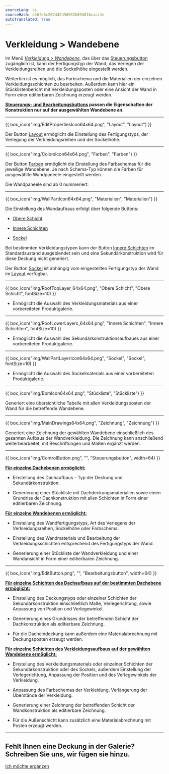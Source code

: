 ```yaml
---
sourceLang: cs
sourceHash: e26fd6c207442d9d932b094816cacc1e
autoTranslated: true
---
```


<h1>Verkleidung &gt; Wandebene</h1>
<p>Im Menü <u><i>Verkleidung &gt; Wandebene</i></u>, das über das <u>Steuerungsbutton</u> zugänglich ist, kann der Fertigungstyp der Wand, das Verlegen der Verkleidungsreihen und die Sockelhöhe eingestellt werden.</p>
<p>Weiterhin ist es möglich, das Farbschema und die Materialien der einzelnen Verkleidungsschichten zu bearbeiten. Außerdem kann hier ein Stücklistenbericht mit Verkleidungsposten oder eine Ansicht der Wand in Form einer editierbaren Zeichnung erzeugt werden.</p>
<p><b><u>Steuerungs- und Bearbeitungsbuttons</u> passen die Eigenschaften der Konstruktion nur auf der ausgewählten Wandebene an.</b></p>

<hr class="main"> <!-- Vodorovná čára jako oddělovač sekce -->

<p>
{{ box_icon("img/EditPropertiesIcon64x64.png", "Layout", "Layout") }}
</p>
<p>Der Button <u>Layout</u> ermöglicht die Einstellung des Fertigungstyps, der Verlegung der Verkleidungsreihen und der Sockelhöhe.</p>

<hr class="main"> <!-- Vodorovná čára jako oddělovač sekce -->

<p>
{{ box_icon("img/ColorsIcon64x64.png", "Farben", "Farben") }}
</p>
<p>Der Button <u>Farben</u> ermöglicht die Einstellung des Farbschemas für die jeweilige Wandebene. Je nach Schema-Typ können die Farben für ausgewählte Wandpaneele eingestellt werden.</p>
<p>Die Wandpaneele sind ab 0 nummeriert.</p>

<hr class="main"> <!-- Vodorovná čára jako oddělovač sekce -->

{{ box_icon("img/WallPartIcon64x64.png", "Materialien", "Materialien") }}

<p>Die Einstellung des Wandaufbaus erfolgt über folgende Buttons:</p>

<ul>
  <li><p><u>Obere Schicht</u></p></li>
  <li><p><u>Innere Schichten</u></p></li>
  <li><p><u>Sockel</u></p></li>
</ul>

<p>
Bei bestimmten Verkleidungstypen kann der Button <u>Innere Schichten</u> im Standardzustand ausgeblendet sein und eine Sekundärkonstruktion wird für diese Deckung nicht generiert.
</p>

<p>Der Button <u>Sockel</u> ist abhängig vom eingestellten Fertigungstyp der Wand im <u>Layout</u> verfügbar.

<hr> <!-- Vodorovná čára jako oddělovač sekce -->

{{ box_icon("img/RoofTopLayer_64x64.png", "Obere Schicht", "Obere Schicht", fontSize=10) }}
<ul>
  <li><p>Ermöglicht die Auswahl des Verkleidungsmaterials aus einer vorbereiteten Produktgalerie.</p></li>
</ul>

<hr> <!-- Vodorovná čára jako oddělovač sekce -->

{{ box_icon("img/RoofLowerLayers_64x64.png", "Innere Schichten", "Innere Schichten", fontSize=10) }}
<ul>
  <li><p>Ermöglicht die Auswahl des Sekundärkonstruktionsaufbaues aus einer vorbereiteten Produktgalerie.</p></li>
</ul>

<hr> <!-- Vodorovná čára jako oddělovač sekce -->

{{ box_icon("img/WallPartLayerIcon64x64.png", "Sockel", "Sockel", fontSize=10) }}
<ul>
  <li><p>Ermöglicht die Auswahl des Sockelmaterials aus einer vorbereiteten Produktgalerie.</p></li>
</ul>

<hr class="main"> <!-- Vodorovná čára jako oddělovač sekce -->

<p>
{{ box_icon("img/BomIcon64x64.png", "Stückliste", "Stückliste") }}
</p>
<p>Generiert eine übersichtliche Tabelle mit allen Verkleidungsposten der Wand für die betreffende Wandebene.</p>

<hr class="main"> <!-- Vodorovná čára jako oddělovač sekce -->

<p>
{{ box_icon("img/MainDrawings64x64.png", "Zeichnung", "Zeichnung") }}
</p>
<p>Generiert eine Zeichnung der gewählten Wandebene einschließlich des gesamten Aufbaus der Wandverkleidung. Die Zeichnung kann anschließend weiterbearbeitet, mit Beschriftungen und Maßen ergänzt werden.</p>

<hr class="main"> <!-- Vodorovná čára jako oddělovač sekce -->

<p>
{{ box_icon("img/ControlButton.png", "", "Steuerungsbutton", width=64) }}
</p>

<p><b><u>Für einzelne Dachebenen ermöglicht:</u></b></p>
<ul>
  <li><p>Einstellung des Dachaufbaus – Typ der Deckung und Sekundärkonstruktion.</p></li>
  <li><p>Generierung einer Stückliste mit Dachdeckungsmaterialien sowie einen Grundriss der Dachkonstruktion mit allen Schichten in Form einer editierbaren Zeichnung.</p></li>
</ul>

<p><b><u>Für einzelne Wandebenen ermöglicht:</u></b></p>
<ul>
<li><p>Einstellung des Wandfertigungstyps, Art des Verlegens der Verkleidungsreihen, Sockelhöhe oder Farbschema.</p></li>
<li><p>Einstellung des Wandmaterials und Bearbeitung der Verkleidungsschichten entsprechend des Fertigungstyps der Wand.</p></li>
<li><p>Generierung einer Stückliste der Wandverkleidung und einer Wandansicht in Form einer editierbaren Zeichnung.</p></li>
</ul>

<hr class="main"> <!-- Vodorovná čára jako oddělovač sekce -->

<p>
{{ box_icon("img/EditButton.png", "", "Bearbeitungsbutton", width=64) }}
</p>

<p><b><u>Für einzelne Schichten des Dachaufbaus auf der bestimmten Dachebene ermöglicht:</u></b></p>
<ul>
  <li><p>Einstellung des Deckungstyps oder einzelner Schichten der Sekundärkonstruktion einschließlich Maße, Verlegerichtung, sowie Anpassung von Position und Verlegewinkel.</p></li>
  <li><p>Generierung eines Grundrisses der betreffenden Schicht der Dachkonstruktion als editierbare Zeichnung.</p></li>
  <li><p>Für die Dacheindeckung kann außerdem eine Materialabrechnung mit Deckungsposten erzeugt werden.</p></li>
</ul>

<p><b><u>Für einzelne Schichten des Verkleidungsaufbaus auf der gewählten Wandebene ermöglicht:</u></b></p>
<ul>
<li><p>Einstellung des Verkleidungsmaterials oder einzelner Schichten der Sekundärkonstruktion oder des Sockels, außerdem Einstellung der Verlegerichtung, Anpassung der Position und des Verlegewinkels der Verkleidung.</p></li>
<li><p>Anpassung des Farbschemas der Verkleidung, Verlängerung der Überstände der Verkleidung.</p></li> 
<li><p>Generierung einer Zeichnung der betreffenden Schicht der Wandkonstruktion als editierbare Zeichnung.</p></li>
<li><p>Für die Außenschicht kann zusätzlich eine Materialabrechnung mit Posten erzeugt werden.</p></li>
</ul>

<hr class="main"> <!-- Vodorovná čára jako oddělovač sekce -->

<h2>Fehlt Ihnen eine Deckung in der Galerie? Schreiben Sie uns, wir fügen sie hinzu.</h2>
<a href="mailto:jiri.podval@histruct.com?subject=Dotaz na HiStruct konfigurátor budov" class="btn">
  Ich möchte ergänzen
</a>

<!-- product: HiStruct Building Configurator -->